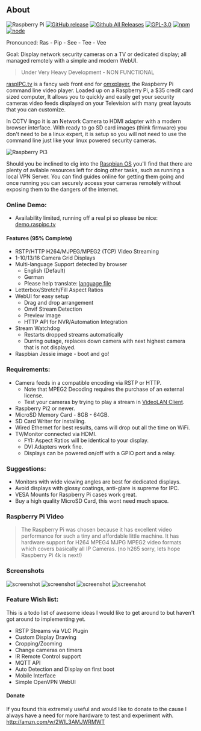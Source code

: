 ## About
![Raspberry Pi](https://img.shields.io/badge/raspberry-pi-red.svg)
[![GitHub release](https://img.shields.io/github/release/qubyte/rubidium.svg)]()
[![Github All Releases](https://img.shields.io/github/downloads/atom/atom/total.svg)]()
[![GPL-3.0](https://img.shields.io/badge/license-GPL-blue.svg)]()
[![npm](https://img.shields.io/npm/v/npm.svg)]()
[![node](https://img.shields.io/node/v/gh-badges.svg)]()

Pronounced: Ras - Pip - See - Tee - Vee

Goal: Display network security cameras on a TV or dedicated display; all managed remotely with a simple and modern WebUI.

> Under Very Heavy Development - NON FUNCTIONAL

[raspIPC.tv](http://raspIPC.tv) is a fancy web front end for [omxplayer](https://github.com/popcornmix/omxplayer), the Raspberry Pi command line video player.
Loaded up on a Raspberry Pi, a $35 credit card sized computer, It allows you to quickly and easily get your security
cameras video feeds displayed on your Television with many great layouts that you can customize.

In CCTV lingo it is an Network Camera to HDMI adapter with a modern browser interface.
With ready to go SD card images (think firmware) you don't need to be a linux expert, it is setup so you will not need
to use the command line just like your linux powered security cameras.

![Raspberry Pi3](https://raw.githubusercontent.com/nayrnet/raspipc/master/public/images/rpi3-board.png)

Should you be inclined to dig into the [Raspbian OS](https://www.raspbian.org) you'll find that there are plenty of avilable resources left for doing
other tasks, such as running a local VPN Server. You can find guides online for getting them going and once running you
can securely access your cameras remotely without exposing them to the dangers of the internet.

### Online Demo:
* Availability limited, running off a real pi so please be nice: [demo.raspipc.tv](http://demo.raspipc.tv)

#### Features (95% Complete)
* RSTP/HTTP H264/MJPEG/MPEG2 (TCP) Video Streaming
* 1-10/13/16 Camera Grid Displays
* Multi-language Support detected by browser
  * English (Default)
  * German
  * Please help translate: [language file](https://github.com/nayrnet/raspipc/blob/master/public/language/locale-en.json)
* Letterbox/Stretch/Fill Aspect Ratios
* WebUI for easy setup
  * Drag and drop arrangement
  * Onvif Stream Detection
  * Preview Image
  * HTTP API for NVR/Automation Integration
* Stream Watchdog
  * Restarts dropped streams automatically
  * Durring outage, replaces down camera with next highest camera that is not displayed.
* Raspbian Jessie image - boot and go!

### Requirements:
* Camera feeds in a compatible encoding via RSTP or HTTP.
  * Note that MPEG2 Decoding requires the purchase of an external license.
  * Test your cameras by trying to play a stream in [VideoLAN Client](http://www.videolan.org/).
* Raspberry Pi2 or newer.
* MicroSD Memory Card - 8GB - 64GB.
* SD Card Writer for installing.
* Wired Ethernet for best results, cams will drop out all the time on WiFi.
* TV/Monitor connected via HDMI.
  * FYI: Aspect Ratios will be identical to your display.
  * DVI Adapters work fine.
  * Displays can be powered on/off with a GPIO port and a relay.

### Suggestions:
* Monitors with wide viewing angles are best for dedicated displays.
* Avoid displays with glossy coatings, anti-glare is supreme for IPC.
* VESA Mounts for Raspberry Pi cases work great.
* Buy a high quality MicroSD Card, this wont need much space.

### Raspberry Pi Video
> The Raspberry Pi was chosen because it has excellent video performance for such a tiny and affordable little machine. It has hardware support for H264 MPEG4 MJPG MPEG2 video formats which covers basically all IP Cameras. (no h265 sorry, lets hope Raspberry Pi 4k is next!)

### Screenshots
![screenshot](https://raw.githubusercontent.com/nayrnet/raspipc/master/screenshots/fourCams.png "4 Cameras")
![screenshot](https://raw.githubusercontent.com/nayrnet/raspipc/master/screenshots/fiveCamsCustom.png "5 Cameras Custom")
![screenshot](https://raw.githubusercontent.com/nayrnet/raspipc/master/screenshots/camConfig.png "Configure")
![screenshot](https://raw.githubusercontent.com/nayrnet/raspipc/master/screenshots/about.png "About Page")

### Feature Wish list:
This is a todo list of awesome ideas I would like to get around to but haven't got around to implementing yet.
* RSTP Streams via VLC Plugin
* Custom Display Drawing
* Cropping/Zooming
* Change cameras on timers
* IR Remote Control support
* MQTT API
* Auto Detection and Display on first boot
* Mobile Interface
* Simple OpenVPN WebUI

#### Donate
If you found this extremely useful and would like to donate to the cause I always have a need for more hardware to test and experiment with.
http://amzn.com/w/2WIL3AMJWRMWT
